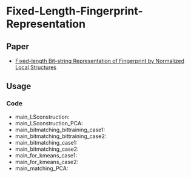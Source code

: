 # Fixed-Length-Fingerprint-Representation

## Paper
* [Fixed-length Bit-string Representation of Fingerprint by Normalized Local Structures](https://arxiv.org/abs/1811.11489)
## Usage
### Code
* main_LSconstruction: 
* main_LSconstruction_PCA:
* main_bitmatching_bittraining_case1:
* main_bitmatching_bittraining_case2:
* main_bitmatching_case1:
* main_bitmatching_case2:
* main_for_kmeans_case1:
* main_for_kmeans_case2:
* main_matching_PCA:
